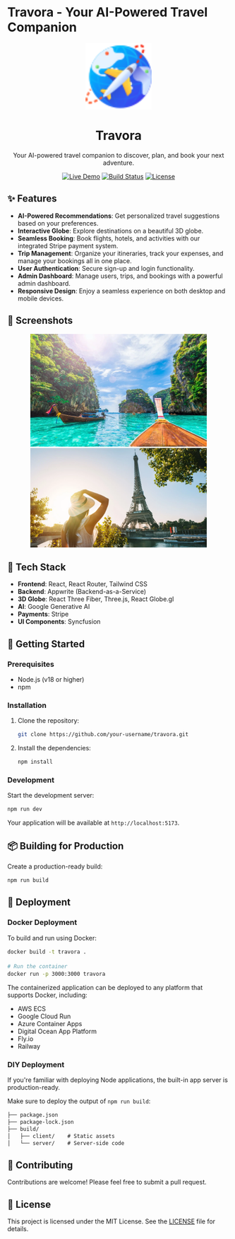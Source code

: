 # Travora - Your AI-Powered Travel Companion

<div align="center">
  <img src="public/assets/icons/logo.svg" alt="Travora Logo" width="150"/>
  <h1>Travora</h1>
  <p>Your AI-powered travel companion to discover, plan, and book your next adventure.</p>

  [![Live Demo](https://img.shields.io/badge/Live-Demo-brightgreen?style=for-the-badge)](https://your-live-demo-url.com)
  [![Build Status](https://img.shields.io/badge/Build-Passing-brightgreen?style=for-the-badge)](https://your-build-status-url.com)
  [![License](https://img.shields.io/badge/License-MIT-blue?style=for-the-badge)](LICENSE)
</div>

## ✨ Features

- **AI-Powered Recommendations**: Get personalized travel suggestions based on your preferences.
- **Interactive Globe**: Explore destinations on a beautiful 3D globe.
- **Seamless Booking**: Book flights, hotels, and activities with our integrated Stripe payment system.
- **Trip Management**: Organize your itineraries, track your expenses, and manage your bookings all in one place.
- **User Authentication**: Secure sign-up and login functionality.
- **Admin Dashboard**: Manage users, trips, and bookings with a powerful admin dashboard.
- **Responsive Design**: Enjoy a seamless experience on both desktop and mobile devices.

## 📸 Screenshots

<div align="center">
  <img src="public/assets/images/sample1.jpg" alt="Screenshot 1" width="400"/>
  <img src="public/assets/images/sample2.jpg" alt="Screenshot 2" width="400"/>
</div>

## 🚀 Tech Stack

- **Frontend**: React, React Router, Tailwind CSS
- **Backend**: Appwrite (Backend-as-a-Service)
- **3D Globe**: React Three Fiber, Three.js, React Globe.gl
- **AI**: Google Generative AI
- **Payments**: Stripe
- **UI Components**: Syncfusion

## 🏁 Getting Started

### Prerequisites

- Node.js (v18 or higher)
- npm

### Installation

1. Clone the repository:
   ```bash
   git clone https://github.com/your-username/travora.git
   ```
2. Install the dependencies:
   ```bash
   npm install
   ```

### Development

Start the development server:

```bash
npm run dev
```

Your application will be available at `http://localhost:5173`.

## 📦 Building for Production

Create a production-ready build:

```bash
npm run build
```

## 🚢 Deployment

### Docker Deployment

To build and run using Docker:

```bash
docker build -t travora .

# Run the container
docker run -p 3000:3000 travora
```

The containerized application can be deployed to any platform that supports Docker, including:

- AWS ECS
- Google Cloud Run
- Azure Container Apps
- Digital Ocean App Platform
- Fly.io
- Railway

### DIY Deployment

If you're familiar with deploying Node applications, the built-in app server is production-ready.

Make sure to deploy the output of `npm run build`:

```
├── package.json
├── package-lock.json
├── build/
│   ├── client/    # Static assets
│   └── server/    # Server-side code
```

## 🤝 Contributing

Contributions are welcome! Please feel free to submit a pull request.

## 📜 License

This project is licensed under the MIT License. See the [LICENSE](LICENSE) file for details.
